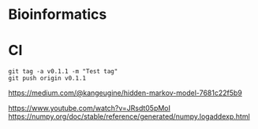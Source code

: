 # Bioinformatics

# CI

```
git tag -a v0.1.1 -m "Test tag"
git push origin v0.1.1
```



https://medium.com/@kangeugine/hidden-markov-model-7681c22f5b9


https://www.youtube.com/watch?v=JRsdt05pMoI
https://numpy.org/doc/stable/reference/generated/numpy.logaddexp.html